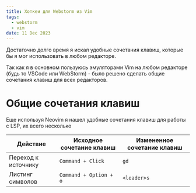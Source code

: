 ```yaml
---
title: Хоткеи для Webstorm из Vim
tags:
  - webstorm
  - vim
date: 11 Dec 2023
---
```


Достаточно долго время я искал удобные сочетания клавиш, которые бы я мог использовать в любом редакторе.

Так как я в основном пользуюсь эмуляторами Vim на любом редакторе (будь то VSCode или WebStorm) - было решено сделать
общие сочетания клавиш для всех редакторов.

# Общие сочетания клавиш

Еще используя Neovim я нашел удобные сочетания клавиш для работы с LSP, их всего несколько

| Действие            | Исходное сочетание клавиш | Измененное сочетание клавиш |
|---------------------|---------------------------|-----------------------------|
| Переход к источнику | `Command + Click`         | `gd`                        |
| Листинг символов    | `Command + Option + o`    | `<leader>s`                 |
